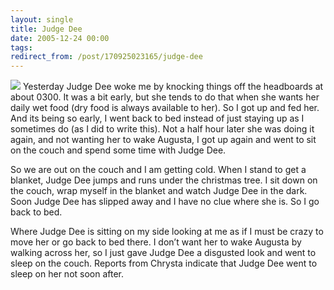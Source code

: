 ```yaml
---
layout: single
title: Judge Dee
date: 2005-12-24 00:00
tags:
redirect_from: /post/170925023165/judge-dee
---
```

[![](http://photos1.blogger.com/blogger/1394/1271/320/Chrysta%27s%20lap.jpg)](http://photos1.blogger.com/blogger/1394/1271/1600/Chrysta%27s%20lap.jpg)
Yesterday Judge Dee woke me by knocking things off the headboards at about 0300. It was a bit early, but she tends to do that when she wants her daily wet food (dry food is always available to her). So I got up and fed her. And its being so early, I went back to bed instead of just staying up as I sometimes do (as I did to write this). Not a half hour later she was doing it again, and not wanting her to wake Augusta, I got up again and went to sit on the couch and spend some time with Judge Dee.

So we are out on the couch and I am getting cold. When I stand to get a blanket, Judge Dee jumps and runs under the christmas tree. I sit down on the couch, wrap myself in the blanket and watch Judge Dee in the dark. Soon Judge Dee has slipped away and I have no clue where she is. So I go back to bed.

Where Judge Dee is sitting on my side looking at me as if I must be crazy to move her or go back to bed there. I don&rsquo;t want her to wake Augusta by walking across her, so I just gave Judge Dee a disgusted look and went to sleep on the couch. Reports from Chrysta indicate that Judge Dee went to sleep on her not soon after.
